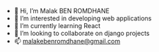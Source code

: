 - 👋 Hi, I’m Malak BEN ROMDHANE
- 👀 I’m interested in developing web applications
- 🌱 I’m currently learning React
- 💞️ I’m looking to collaborate on django projects
- 📫 malakebenromdhane@gmail.com

<!---
malakbenr/malakbenr is a ✨ special ✨ repository because its `README.md` (this file) appears on your GitHub profile.
You can click the Preview link to take a look at your changes.
--->

